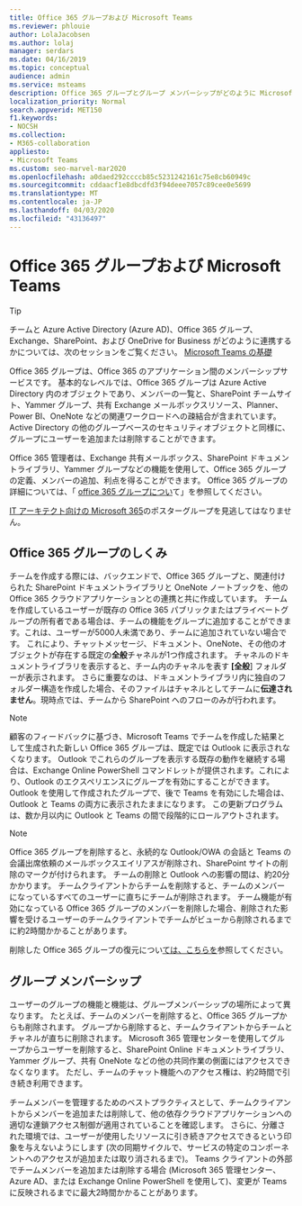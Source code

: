 ```yaml
---
title: Office 365 グループおよび Microsoft Teams
ms.reviewer: phlouie
author: LolaJacobsen
ms.author: lolaj
manager: serdars
ms.date: 04/16/2019
ms.topic: conceptual
audience: admin
ms.service: msteams
description: Office 365 グループとグループ メンバーシップがどのように Microsoft Teams と連携しているかについて説明します。
localization_priority: Normal
search.appverid: MET150
f1.keywords:
- NOCSH
ms.collection:
- M365-collaboration
appliesto:
- Microsoft Teams
ms.custom: seo-marvel-mar2020
ms.openlocfilehash: a0daed292ccccb85c5231242161c75e8cb60949c
ms.sourcegitcommit: cddaacf1e8dbcdfd3f94deee7057c89cee0e5699
ms.translationtype: MT
ms.contentlocale: ja-JP
ms.lasthandoff: 04/03/2020
ms.locfileid: "43136497"
---
```

<a name="office-365-groups-and-microsoft-teams"></a>Office 365 グループおよび Microsoft Teams
=====================================

> [!Tip]
> チームと Azure Active Directory (Azure AD)、Office 365 グループ、Exchange、SharePoint、および OneDrive for Business がどのように連携するかについては、次のセッションをご覧ください。 [Microsoft Teams の基礎](https://aka.ms/teams-foundations)

Office 365 グループは、Office 365 のアプリケーション間のメンバーシップサービスです。 基本的なレベルでは、Office 365 グループは Azure Active Directory 内のオブジェクトであり、メンバーの一覧と、SharePoint チームサイト、Yammer グループ、共有 Exchange メールボックスリソース、Planner、Power BI、OneNote などの関連ワークロードへの疎結合が含まれています。 Active Directory の他のグループベースのセキュリティオブジェクトと同様に、グループにユーザーを追加または削除することができます。

Office 365 管理者は、Exchange 共有メールボックス、SharePoint ドキュメントライブラリ、Yammer グループなどの機能を使用して、Office 365 グループの定義、メンバーの追加、利点を得ることができます。 Office 365 グループの詳細については、「 [office 365 グループについ](https://support.office.com/article/Learn-about-Office-365-groups-b565caa1-5c40-40ef-9915-60fdb2d97fa2)て」を参照してください。

[IT アーキテクト向けの Microsoft 365](teams-architecture-solutions-posters.md#groups-in-microsoft-365)のポスターグループを見逃してはなりません。

<a name="how-office-365-groups-work"></a>Office 365 グループのしくみ
--------------------------

チームを作成する際には、バックエンドで、Office 365 グループと、関連付けられた SharePoint ドキュメントライブラリと OneNote ノートブックを、他の Office 365 クラウドアプリケーションとの連携と共に作成しています。 チームを作成しているユーザーが既存の Office 365 パブリックまたはプライベートグループの所有者である場合は、チームの機能をグループに追加することができます。これは、ユーザーが5000人未満であり、チームに追加されていない場合です。 これにより、チャットメッセージ、ドキュメント、OneNote、その他のオブジェクトが存在する既定の**全般**チャネルが1つ作成されます。 チャネルのドキュメントライブラリを表示すると、チーム内のチャネルを表す **[全般**] フォルダーが表示されます。 さらに重要なのは、ドキュメントライブラリ内に独自のフォルダー構造を作成した場合、そのファイルはチャネルとしてチームに**伝達されません**。現時点では、チームから SharePoint へのフローのみが行われます。

> [!NOTE]
> 顧客のフィードバックに基づき、Microsoft Teams でチームを作成した結果として生成された新しい Office 365 グループは、既定では Outlook に表示されなくなります。 Outlook でこれらのグループを表示する既存の動作を継続する場合は、Exchange Online PowerShell コマンドレットが提供されます。これにより、Outlook のエクスペリエンスにグループを有効にすることができます。 Outlook を使用して作成されたグループで、後で Teams を有効にした場合は、Outlook と Teams の両方に表示されたままになります。 この更新プログラムは、数か月以内に Outlook と Teams の間で段階的にロールアウトされます。

> [!NOTE]
> Office 365 グループを削除すると、永続的な Outlook/OWA の会話と Teams の会議出席依頼のメールボックスエイリアスが削除され、SharePoint サイトの削除のマークが付けられます。 チームの削除と Outlook への影響の間は、約20分かかります。 チームクライアントからチームを削除すると、チームのメンバーになっているすべてのユーザーに直ちにチームが削除されます。 チーム機能が有効になっている Office 365 グループのメンバーを削除した場合、削除された影響を受けるユーザーのチームクライアントでチームがビューから削除されるまでに約2時間かかることがあります。
>
>削除した Office 365 グループの復元につい[ては、こちらを](https://support.office.com/article/Restore-a-deleted-Office-365-Group-b7c66b59-657a-4e1a-8aa0-8163b1f4eb54)参照してください。

<a name="group-membership"></a>グループ メンバーシップ
----------------

ユーザーのグループの機能と機能は、グループメンバーシップの場所によって異なります。 たとえば、チームのメンバーを削除すると、Office 365 グループからも削除されます。 グループから削除すると、チームクライアントからチームとチャネルが直ちに削除されます。 Microsoft 365 管理センターを使用してグループからユーザーを削除すると、SharePoint Online ドキュメントライブラリ、Yammer グループ、共有 OneNote などの他の共同作業の側面にはアクセスできなくなります。 ただし、チームのチャット機能へのアクセス権は、約2時間で引き続き利用できます。

チームメンバーを管理するためのベストプラクティスとして、チームクライアントからメンバーを追加または削除して、他の依存クラウドアプリケーションへの適切な連鎖アクセス制御が適用されていることを確認します。 さらに、分離された環境では、ユーザーが使用したリソースに引き続きアクセスできるという印象を与えないようにします (次の同期サイクルで、サービスの特定のコンポーネントへのアクセスが追加または取り消されるまで)。 Teams クライアントの外部でチームメンバーを追加または削除する場合 (Microsoft 365 管理センター、Azure AD、または Exchange Online PowerShell を使用して)、変更が Teams に反映されるまでに最大2時間かかることがあります。
